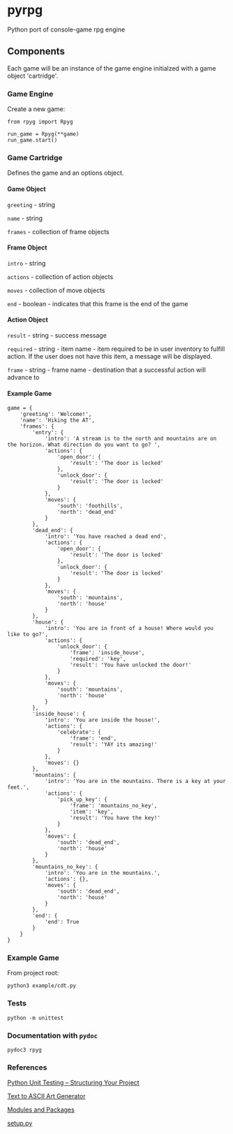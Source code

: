 # pyrpg
Python port of console-game rpg engine

## Components

Each game will be an instance of the game engine initialzed with a game object 'cartridge'.

### Game Engine

Create a new game:

```
from rpyg import Rpyg

run_game = Rpyg(**game)
run_game.start()
```

### Game Cartridge

Defines the game and an options object.

#### Game Object

`greeting` - string

`name` - string

`frames` - collection of frame objects

#### Frame Object

`intro` - string

`actions` - collection of action objects

`moves` - collection of move objects

`end` - boolean - indicates that this frame is the end of the game

#### Action Object

`result` - string - success message

`required` - string - item name - item required to be in user inventory to fulfill action. If the user does not have this item, a message will be displayed.

`frame` - string - frame name - destination that a successful action will advance to

#### Example Game
```
game = {
    'greeting': 'Welcome!',
    'name': 'Hiking the AT',
    'frames': {
        'entry': {
            'intro': 'A stream is to the north and mountains are on the horizon. What direction do you want to go? ',
            'actions': {
                'open_door': {
                    'result': 'The door is locked'
                },
                'unlock_door': {
                    'result': 'The door is locked'
                }
            },
            'moves': {
                'south': 'foothills',
                'north': 'dead_end'
            }
        },
        'dead_end': {
            'intro': 'You have reached a dead end',
            'actions': {
                'open_door': {
                    'result': 'The door is locked'
                },
                'unlock_door': {
                    'result': 'The door is locked'
                }
            },
            'moves': {
                'south': 'mountains',
                'north': 'house'
            }
        },
        'house': {
            'intro': 'You are in front of a house! Where would you like to go?',
            'actions': {
                'unlock_door': {
                    'frame': 'inside_house',
                    'required': 'key',
                    'result': 'You have unlocked the door!'
                }
            },
            'moves': {
                'south': 'mountains',
                'north': 'house'
            }
        },
        'inside_house': {
            'intro': 'You are inside the house!',
            'actions': {
                'celebrate': {
                    'frame': 'end',
                    'result': 'YAY its amazing!'
                }
            },
            'moves': {}
        },
        'mountains': {
            'intro': 'You are in the mountains. There is a key at your feet.',
            'actions': {
                'pick_up_key': {
                    'frame': 'mountains_no_key',
                    'item': 'key',
                    'result': 'You have the key!'
                }
            },
            'moves': {
                'south': 'dead_end',
                'north': 'house'
            }
        },
        'mountains_no_key': {
            'intro': 'You are in the mountains.',
            'actions': {},
            'moves': {
                'south': 'dead_end',
                'north': 'house'
            }
        },
        'end': {
            'end': True
        }
    }
}
```

### Example Game
From project root:

```
python3 example/cdt.py
```

### Tests

```
python -m unittest
```

### Documentation with `pydoc`

```
pydoc3 rpyg
```


### References

[Python Unit Testing – Structuring Your Project](http://www.patricksoftwareblog.com/python-unit-testing-structuring-your-project/)

[Text to ASCII Art Generator](http://patorjk.com/software/taag/)

[Modules and Packages](https://www.learnpython.org/en/Modules_and_Packages)

[setup.py](https://github.com/kennethreitz/setup.py)
